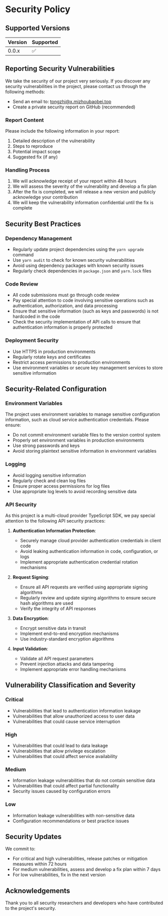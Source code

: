 # Security Policy

## Supported Versions

| Version | Supported          |
|---------|--------------------|
| 0.0.x   | :white_check_mark: |

## Reporting Security Vulnerabilities

We take the security of our project very seriously. If you discover any security vulnerabilities in the project, please contact us through the following methods:

- Send an email to: [tongzhi@x.mizhoubaobei.top](mailto:tongzhi@x.mizhoubaobei.top)
- Create a private security report on GitHub (recommended)

### Report Content

Please include the following information in your report:

1. Detailed description of the vulnerability
2. Steps to reproduce
3. Potential impact scope
4. Suggested fix (if any)

### Handling Process

1. We will acknowledge receipt of your report within 48 hours
2. We will assess the severity of the vulnerability and develop a fix plan
3. After the fix is completed, we will release a new version and publicly acknowledge your contribution
4. We will keep the vulnerability information confidential until the fix is complete

## Security Best Practices

### Dependency Management

- Regularly update project dependencies using the `yarn upgrade` command
- Use `yarn audit` to check for known security vulnerabilities
- Avoid using dependency packages with known security issues
- Regularly check dependencies in `package.json` and `yarn.lock` files

### Code Review

- All code submissions must go through code review
- Pay special attention to code involving sensitive operations such as authentication, authorization, and data processing
- Ensure that sensitive information (such as keys and passwords) is not hardcoded in the code
- Check the security implementation of API calls to ensure that authentication information is properly protected

### Deployment Security

- Use HTTPS in production environments
- Regularly rotate keys and certificates
- Restrict access permissions to production environments
- Use environment variables or secure key management services to store sensitive information

## Security-Related Configuration

### Environment Variables

The project uses environment variables to manage sensitive configuration information, such as cloud service authentication credentials. Please ensure:

- Do not commit environment variable files to the version control system
- Properly set environment variables in production environments
- Use strong passwords and keys
- Avoid storing plaintext sensitive information in environment variables

### Logging

- Avoid logging sensitive information
- Regularly check and clean log files
- Ensure proper access permissions for log files
- Use appropriate log levels to avoid recording sensitive data

### API Security

As this project is a multi-cloud provider TypeScript SDK, we pay special attention to the following API security practices:

1. **Authentication Information Protection**:
   - Securely manage cloud provider authentication credentials in client code
   - Avoid leaking authentication information in code, configuration, or logs
   - Implement appropriate authentication credential rotation mechanisms

2. **Request Signing**:
   - Ensure all API requests are verified using appropriate signing algorithms
   - Regularly review and update signing algorithms to ensure secure hash algorithms are used
   - Verify the integrity of API responses

3. **Data Encryption**:
   - Encrypt sensitive data in transit
   - Implement end-to-end encryption mechanisms
   - Use industry-standard encryption algorithms

4. **Input Validation**:
   - Validate all API request parameters
   - Prevent injection attacks and data tampering
   - Implement appropriate error handling mechanisms

## Vulnerability Classification and Severity

### Critical
- Vulnerabilities that lead to authentication information leakage
- Vulnerabilities that allow unauthorized access to user data
- Vulnerabilities that could cause service interruption

### High
- Vulnerabilities that could lead to data leakage
- Vulnerabilities that allow privilege escalation
- Vulnerabilities that could affect service availability

### Medium
- Information leakage vulnerabilities that do not contain sensitive data
- Vulnerabilities that could affect partial functionality
- Security issues caused by configuration errors

### Low
- Information leakage vulnerabilities with non-sensitive data
- Configuration recommendations or best practice issues

## Security Updates

We commit to:
- For critical and high vulnerabilities, release patches or mitigation measures within 72 hours
- For medium vulnerabilities, assess and develop a fix plan within 7 days
- For low vulnerabilities, fix in the next version

## Acknowledgements

Thank you to all security researchers and developers who have contributed to the project's security.